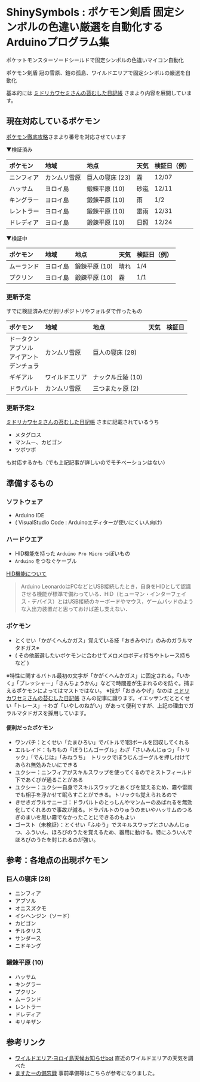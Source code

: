 # ShinySymbols : ポケモン剣盾 固定シンボルの色違い厳選を自動化するArduinoプログラム集
ポケットモンスターソードシールドで固定シンボルの色違いマイコン自動化

ポケモン剣盾 冠の雪原、鎧の孤島、ワイルドエリアで固定シンボルの厳選を自動化

基本的には [ミドリカワセミさんの苔むした日記帳](https://kokenikki.blogspot.com/2021/09/poke09extra.html) さまより内容を展開しています。

## 現在対応しているポケモン

[ポケモン徹底攻略](https://yakkun.com/swsh/)さまより番号を対応させています

▼検証済み

|ポケモン|地域|地点|天気|検証日（例）|
|:--|:--|:--|:--|:--|
|ニンフィア|カンムリ雪原|巨人の寝床 (23)|霧|12/07|
|ハッサム|ヨロイ島|鍛錬平原 (10)|砂嵐|12/11|
|キングラー|ヨロイ島|鍛錬平原 (10)|雨|1/2|
|レントラー|ヨロイ島|鍛錬平原 (10)|雷雨|12/31|
|ドレディア|ヨロイ島|鍛錬平原 (10)|日照|12/24|

▼検証中

|ポケモン|地域|地点|天気|検証日（例）|
|:--|:--|:--|:--|:--|
|ムーランド|ヨロイ島|鍛錬平原 (10)|晴れ|1/4|
|プクリン|ヨロイ島|鍛錬平原 (10)|霧|1/1|

### 更新予定

すでに検証済みだが別リポジトリやフォルダで作ったもの

|ポケモン|地域|地点|天気|検証日|
|:--|:--|:--|:--|:--|
|ドータクン<br>アブソル<br>アイアント<br>デンチュラ|カンムリ雪原|巨人の寝床 (28)|||
|ギギアル|ワイルドエリア|ナックル丘陵 (10)|||
|ドラパルト|カンムリ雪原|三つまたヶ原 (2)|||

### 更新予定2

[ミドリカワセミさんの苔むした日記帳](https://kokenikki.blogspot.com/2021/09/poke09extra.html) さまに記載されているうち

- メタグロス
- マンムー、カビゴン
- ツボツボ

も対応するかも（でも上記記事が詳しいのでモチベーションはない）

## 準備するもの

### ソフトウェア

- Arduino IDE
- ( VisualStudio Code : Arduinoエディターが使いにくい人向け)

### ハードウエア

- HID機能を持った `Arduino Pro Micro` っぽいもの
- `Arduino` をつなぐケーブル

[HID機能について](https://qiita.com/MergeCells/items/17bdc1c1fb35949195b5)

> Arduino LeonardoはPCなどとUSB接続したとき，自身をHIDとして認識させる機能が標準で備わっている．HID（ヒューマン・インターフェイス・デバイス）とはUSB接続のキーボードやマウス，ゲームパッドのような入出力装置だと思っておけば差し支えない．

### ポケモン

- とくせい「かがくへんかガス」覚えている技「おきみやげ」のみのガラルマタドガス※
- ( その他厳選したいポケモンに合わせてメロメロボディ持ちやトレース持ちなど )

※特性に関するバトル最初の文字が「かがくへんかガス」に固定される。「いかく」「プレッシャー」「きんちょうかん」などで時間差が生まれるのを防ぐ。捕まえるポケモンによってはマストではない。
※技が「おきみやげ」なのは [ミドリカワセミさんの苔むした日記帳](https://kokenikki.blogspot.com/2021/09/poke09extra.html) さんの記事に譲ります。イエッサンだととくせい「トレース」＋わざ「いやしのねがい」があって便利ですが、上記の理由でガラルマタドガスを採用しています。

#### 便利だったポケモン

- ワンパチ：とくせい「たまひろい」でバトルで1回ボールを回収してくれる
- エルレイド：もちもの「ぼうじんゴーグル」わざ「さいみんじゅつ」「トリック」「でんじは」「みねうち」　トリックでぼうじんゴーグルを押し付けてあられ無効みたいにできる
- ユクシー：ニンフィアがスキルスワップを使ってくるのでミストフィールド下であくびが通ることがある
- ユクシー：ユクシー自身でスキルスワップとあくびを覚えるため、霧や雷雨でも相手を浮かせて眠らすことができる。トリックも覚えられるので
- きせきガラルサニーゴ：ドラパルトのとっしんやマンムーのあばれるを無効化してくれるので事故が減る。ドラパルトのりゅうのまいやハッサムのつるぎのまいを黒い霧でなかったことにできるのもよい
- ゴースト（未検証）：とくせい「ふゆう」でスキルスワップとさいみんじゅつ、ふういん、ほろびのうたを覚えるため、器用に動ける。特にふういんでほろびのうたを封じれるのが強い。


## 参考：各地点の出現ポケモン
### 巨人の寝床 (28)

- ニンフィア
- アブソル
- オニスズクモ
- イシヘンジン（ソード）
- カビゴン
- チルタリス
- サンダース
- ニドキング

### 鍛錬平原 (10)

- ハッサム
- キングラー
- プクリン
- ムーランド
- レントラー
- ドレディア
- キリキザン

## 参考リンク

- [ワイルドエリア·ヨロイ島天候お知らせbot](https://twitter.com/poke_weatherbot) 直近のワイルドエリアの天気を調べた
- [ますたーの備忘録](https://tangential-star.hatenablog.jp/archive/category/%E3%83%9D%E3%82%B1%E3%83%A2%E3%83%B3%E5%89%A3%E7%9B%BEArduino%E8%87%AA%E5%8B%95%E5%8C%96) 事前準備等はこちらが参考になりました。
